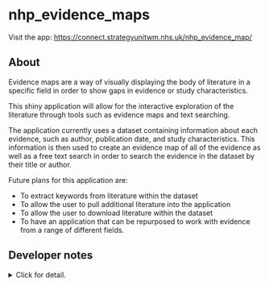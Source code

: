 # nhp_evidence_maps

Visit the app: https://connect.strategyunitwm.nhs.uk/nhp_evidence_map/

## About

Evidence maps are a way of visually displaying the body of literature in a specific field in order to show gaps in evidence or study characteristics. 

This shiny application will allow for the interactive exploration of the literature through tools such as evidence maps and text searching. 

The application currently uses a dataset containing information about each evidence, such as author, publication date, and study characteristics. This information is then used to create an evidence map of all of the evidence as well as a free text search in order to search the evidence in the dataset by their title or author.

Future plans for this application are:

- To extract keywords from literature within the dataset
- To allow the user to pull additional literature into the application
- To allow the user to download literature within the dataset
- To have an application that can be repurposed to work with evidence from a range of different fields.

## Developer notes

<details><summary>Click for detail.</summary>

### Update pinned data

The underlying data for this app can be updated independently of the app. The data is stored as a 'pin' on Posit Connect. The app will read the data from the pin using [{pins}](https://pins.rstudio.com/) when the user reaches the app. You can overwrite the existing pin and it will create a new version; you can see and revert to earlier versions of the pin if needed.

This is some illustrative code to update the pinned data:

``` r
# Connect to board
board <- pins::board_connect()

# Check existing pin
pin_name <- "matt.dray/nhp_evidence_map_data"
board |> pins::pin_exists(pin_name)
board |> pins::pin_read(pin_name) |> str(1)
board |> pins::pin_versions(pin_name)

# Read spreadsheet into list

file <- "spreadsheet.xlsx"
sheet_names <- readxl::excel_sheets(file)

sheets_list <- purrr::map(
  sheet_names, 
  \(x) suppressMessages(readxl::read_xlsx(file, sheet = x))
) |> 
  purrr::set_names(sheet_names)

# Write to pin
pins::pin_write(sheets_list, pin_name)
board |> pins::pin_versions(pin_name)  # should see new version
```

### Deploy

Run the `deployApp()` call in `dev/03_deploy.R`. If the `appID` is not picked up from `rsconnect::deployments()`, then you'll have to write it in manually. It can be found in the Settings > Info menu after you log in to Posit Connect and view the app (under 'Content ID').

You can read more about [deploying to Posit Connect](https://docs.posit.co/connect/how-to/publish-shiny-app/) and [deploying a Golem app](https://engineering-shiny.org/deploy.html).

</details>